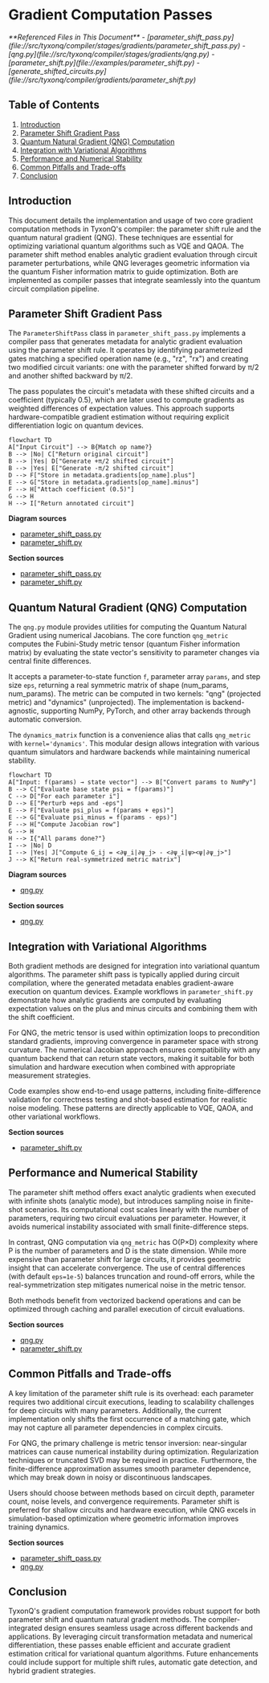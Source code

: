 # Gradient Computation Passes

<cite>
**Referenced Files in This Document**   
- [parameter_shift_pass.py](file://src/tyxonq/compiler/stages/gradients/parameter_shift_pass.py)
- [qng.py](file://src/tyxonq/compiler/stages/gradients/qng.py)
- [parameter_shift.py](file://examples/parameter_shift.py)
- [generate_shifted_circuits.py](file://src/tyxonq/compiler/gradients/parameter_shift.py)
</cite>

## Table of Contents
1. [Introduction](#introduction)
2. [Parameter Shift Gradient Pass](#parameter-shift-gradient-pass)
3. [Quantum Natural Gradient (QNG) Computation](#quantum-natural-gradient-qng-computation)
4. [Integration with Variational Algorithms](#integration-with-variational-algorithms)
5. [Performance and Numerical Stability](#performance-and-numerical-stability)
6. [Common Pitfalls and Trade-offs](#common-pitfalls-and-trade-offs)
7. [Conclusion](#conclusion)

## Introduction
This document details the implementation and usage of two core gradient computation methods in TyxonQ's compiler: the parameter shift rule and the quantum natural gradient (QNG). These techniques are essential for optimizing variational quantum algorithms such as VQE and QAOA. The parameter shift method enables analytic gradient evaluation through circuit parameter perturbations, while QNG leverages geometric information via the quantum Fisher information matrix to guide optimization. Both are implemented as compiler passes that integrate seamlessly into the quantum circuit compilation pipeline.

## Parameter Shift Gradient Pass

The `ParameterShiftPass` class in `parameter_shift_pass.py` implements a compiler pass that generates metadata for analytic gradient evaluation using the parameter shift rule. It operates by identifying parameterized gates matching a specified operation name (e.g., "rz", "rx") and creating two modified circuit variants: one with the parameter shifted forward by π/2 and another shifted backward by π/2.

The pass populates the circuit's metadata with these shifted circuits and a coefficient (typically 0.5), which are later used to compute gradients as weighted differences of expectation values. This approach supports hardware-compatible gradient estimation without requiring explicit differentiation logic on quantum devices.

```mermaid
flowchart TD
A["Input Circuit"] --> B{Match op name?}
B --> |No| C["Return original circuit"]
B --> |Yes| D["Generate +π/2 shifted circuit"]
B --> |Yes| E["Generate -π/2 shifted circuit"]
D --> F["Store in metadata.gradients[op_name].plus"]
E --> G["Store in metadata.gradients[op_name].minus"]
F --> H["Attach coefficient (0.5)"]
G --> H
H --> I["Return annotated circuit"]
```

**Diagram sources**
- [parameter_shift_pass.py](file://src/tyxonq/compiler/stages/gradients/parameter_shift_pass.py#L11-L28)
- [parameter_shift.py](file://src/tyxonq/compiler/gradients/parameter_shift.py#L8-L35)

**Section sources**
- [parameter_shift_pass.py](file://src/tyxonq/compiler/stages/gradients/parameter_shift_pass.py#L1-L31)
- [parameter_shift.py](file://src/tyxonq/compiler/gradients/parameter_shift.py#L1-L38)

## Quantum Natural Gradient (QNG) Computation

The `qng.py` module provides utilities for computing the Quantum Natural Gradient using numerical Jacobians. The core function `qng_metric` computes the Fubini-Study metric tensor (quantum Fisher information matrix) by evaluating the state vector's sensitivity to parameter changes via central finite differences.

It accepts a parameter-to-state function `f`, parameter array `params`, and step size `eps`, returning a real symmetric matrix of shape (num_params, num_params). The metric can be computed in two kernels: "qng" (projected metric) and "dynamics" (unprojected). The implementation is backend-agnostic, supporting NumPy, PyTorch, and other array backends through automatic conversion.

The `dynamics_matrix` function is a convenience alias that calls `qng_metric` with `kernel='dynamics'`. This modular design allows integration with various quantum simulators and hardware backends while maintaining numerical stability.

```mermaid
flowchart TD
A["Input: f(params) → state vector"] --> B["Convert params to NumPy"]
B --> C["Evaluate base state psi = f(params)"]
C --> D["For each parameter i"]
D --> E["Perturb +eps and -eps"]
E --> F["Evaluate psi_plus = f(params + eps)"]
E --> G["Evaluate psi_minus = f(params - eps)"]
F --> H["Compute Jacobian row"]
G --> H
H --> I{"All params done?"}
I --> |No| D
I --> |Yes| J["Compute G_ij = <∂ψ_i|∂ψ_j> - <∂ψ_i|ψ><ψ|∂ψ_j>"]
J --> K["Return real-symmetrized metric matrix"]
```

**Diagram sources**
- [qng.py](file://src/tyxonq/compiler/stages/gradients/qng.py#L72-L104)

**Section sources**
- [qng.py](file://src/tyxonq/compiler/stages/gradients/qng.py#L1-L114)

## Integration with Variational Algorithms

Both gradient methods are designed for integration into variational quantum algorithms. The parameter shift pass is typically applied during circuit compilation, where the generated metadata enables gradient-aware execution on quantum devices. Example workflows in `parameter_shift.py` demonstrate how analytic gradients are computed by evaluating expectation values on the plus and minus circuits and combining them with the shift coefficient.

For QNG, the metric tensor is used within optimization loops to precondition standard gradients, improving convergence in parameter space with strong curvature. The numerical Jacobian approach ensures compatibility with any quantum backend that can return state vectors, making it suitable for both simulation and hardware execution when combined with appropriate measurement strategies.

Code examples show end-to-end usage patterns, including finite-difference validation for correctness testing and shot-based estimation for realistic noise modeling. These patterns are directly applicable to VQE, QAOA, and other variational workflows.

**Section sources**
- [parameter_shift.py](file://examples/parameter_shift.py#L93-L182)

## Performance and Numerical Stability

The parameter shift method offers exact analytic gradients when executed with infinite shots (analytic mode), but introduces sampling noise in finite-shot scenarios. Its computational cost scales linearly with the number of parameters, requiring two circuit evaluations per parameter. However, it avoids numerical instability associated with small finite-difference steps.

In contrast, QNG computation via `qng_metric` has O(P×D) complexity where P is the number of parameters and D is the state dimension. While more expensive than parameter shift for large circuits, it provides geometric insight that can accelerate convergence. The use of central differences (with default `eps=1e-5`) balances truncation and round-off errors, while the real-symmetrization step mitigates numerical noise in the metric tensor.

Both methods benefit from vectorized backend operations and can be optimized through caching and parallel execution of circuit evaluations.

**Section sources**
- [qng.py](file://src/tyxonq/compiler/stages/gradients/qng.py#L45-L65)
- [parameter_shift.py](file://src/tyxonq/compiler/gradients/parameter_shift.py#L20-L30)

## Common Pitfalls and Trade-offs

A key limitation of the parameter shift rule is its overhead: each parameter requires two additional circuit executions, leading to scalability challenges for deep circuits with many parameters. Additionally, the current implementation only shifts the first occurrence of a matching gate, which may not capture all parameter dependencies in complex circuits.

For QNG, the primary challenge is metric tensor inversion: near-singular matrices can cause numerical instability during optimization. Regularization techniques or truncated SVD may be required in practice. Furthermore, the finite-difference approximation assumes smooth parameter dependence, which may break down in noisy or discontinuous landscapes.

Users should choose between methods based on circuit depth, parameter count, noise levels, and convergence requirements. Parameter shift is preferred for shallow circuits and hardware execution, while QNG excels in simulation-based optimization where geometric information improves training dynamics.

**Section sources**
- [parameter_shift_pass.py](file://src/tyxonq/compiler/stages/gradients/parameter_shift_pass.py#L1-L31)
- [qng.py](file://src/tyxonq/compiler/stages/gradients/qng.py#L1-L114)

## Conclusion
TyxonQ's gradient computation framework provides robust support for both parameter shift and quantum natural gradient methods. The compiler-integrated design ensures seamless usage across different backends and applications. By leveraging circuit transformation metadata and numerical differentiation, these passes enable efficient and accurate gradient estimation critical for variational quantum algorithms. Future enhancements could include support for multiple shift rules, automatic gate detection, and hybrid gradient strategies.